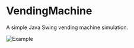 # VendingMachine
A simple Java Swing vending machine simulation.

![Example](vendingmachine/VendingMachine1.png)